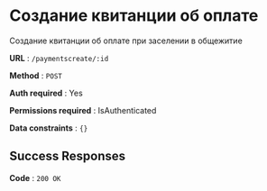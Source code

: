# Создание квитанции об оплате

Создание квитанции об оплате при заселении в общежитие

**URL** : `/paymentscreate/:id`

**Method** : `POST`

**Auth required** : Yes

**Permissions required** : IsAuthenticated

**Data constraints** : `{}`

## Success Responses

**Code** : `200 OK`
